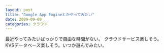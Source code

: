 ```yaml
---
layout: post
title: "Google App Engineとかやってみたい"
date: 2009-09-09
categories: クラウド
---
```

最近やってみたいばっかりで自由な時間がない。
クラウドサービス楽しそう。KVSデータベース楽しそう。いつか遊んでみたい。
